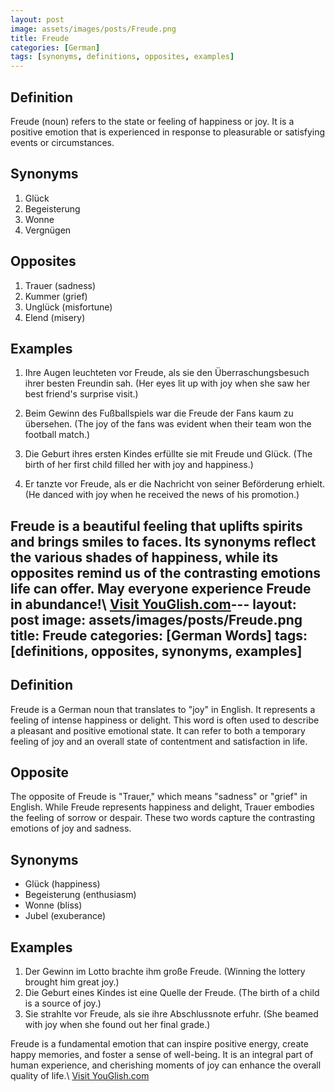 ```yaml
---
layout: post
image: assets/images/posts/Freude.png
title: Freude
categories: [German]
tags: [synonyms, definitions, opposites, examples]
---
```


## Definition
Freude (noun) refers to the state or feeling of happiness or joy. It is a positive emotion that is experienced in response to pleasurable or satisfying events or circumstances. 

## Synonyms
1. Glück
2. Begeisterung
3. Wonne
4. Vergnügen

## Opposites
1. Trauer (sadness)
2. Kummer (grief)
3. Unglück (misfortune)
4. Elend (misery)

## Examples
1. Ihre Augen leuchteten vor Freude, als sie den Überraschungsbesuch ihrer besten Freundin sah. (Her eyes lit up with joy when she saw her best friend's surprise visit.)
   
2. Beim Gewinn des Fußballspiels war die Freude der Fans kaum zu übersehen. (The joy of the fans was evident when their team won the football match.)
   
3. Die Geburt ihres ersten Kindes erfüllte sie mit Freude und Glück. (The birth of her first child filled her with joy and happiness.)
   
4. Er tanzte vor Freude, als er die Nachricht von seiner Beförderung erhielt. (He danced with joy when he received the news of his promotion.)

Freude is a beautiful feeling that uplifts spirits and brings smiles to faces. Its synonyms reflect the various shades of happiness, while its opposites remind us of the contrasting emotions life can offer. May everyone experience Freude in abundance!\ <a id="yg-widget-0" class="youglish-widget" data-query="Freude" data-lang="german" data-components="8412" data-auto-start="0" data-bkg-color="theme_light" data-title="How%20to%20pronounce%20Freude%20in%20German"  rel="nofollow" href="https://youglish.com">Visit YouGlish.com</a><script async src="https://youglish.com/public/emb/widget.js" charset="utf-8"></script>---
layout: post
image: assets/images/posts/Freude.png
title: Freude
categories: [German Words]
tags: [definitions, opposites, synonyms, examples]
---

## Definition

Freude is a German noun that translates to "joy" in English. It represents a feeling of intense happiness or delight. This word is often used to describe a pleasant and positive emotional state. It can refer to both a temporary feeling of joy and an overall state of contentment and satisfaction in life.

## Opposite

The opposite of Freude is "Trauer," which means "sadness" or "grief" in English. While Freude represents happiness and delight, Trauer embodies the feeling of sorrow or despair. These two words capture the contrasting emotions of joy and sadness.

## Synonyms

- Glück (happiness)
- Begeisterung (enthusiasm)
- Wonne (bliss)
- Jubel (exuberance)

## Examples

1. Der Gewinn im Lotto brachte ihm große Freude. (Winning the lottery brought him great joy.)
2. Die Geburt eines Kindes ist eine Quelle der Freude. (The birth of a child is a source of joy.)
3. Sie strahlte vor Freude, als sie ihre Abschlussnote erfuhr. (She beamed with joy when she found out her final grade.)

Freude is a fundamental emotion that can inspire positive energy, create happy memories, and foster a sense of well-being. It is an integral part of human experience, and cherishing moments of joy can enhance the overall quality of life.\ <a id="yg-widget-0" class="youglish-widget" data-query="Freude" data-lang="german" data-components="8412" data-auto-start="0" data-bkg-color="theme_light" data-title="How%20to%20pronounce%20Freude%20in%20German"  rel="nofollow" href="https://youglish.com">Visit YouGlish.com</a><script async src="https://youglish.com/public/emb/widget.js" charset="utf-8"></script>